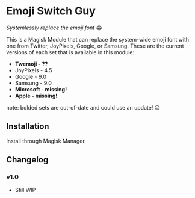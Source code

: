 # Emoji Switch Guy
*Systemlessly replace the emoji font* 😂

This is a Magisk Module that can replace the system-wide emoji font with one from Twitter, JoyPixels, Google, or Samsung. These are the current versions of each set that is available in this module:

- **Twemoji - ??**
- JoyPixels - 4.5
- Google - 9.0
- Samsung - 9.0
- **Microsoft - missing!**
- **Apple - missing!**

note: bolded sets are out-of-date and could use an update! 😉

## Installation

Install through Magisk Manager.

## Changelog

### v1.0
- Still WIP